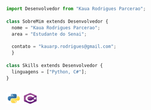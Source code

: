 
```python
import Desenvolvedor from "Kaua Rodrigues Parcerao";

class SobreMim extends Desenvolvedor {
  nome = "Kaua Rodrigues Parcerao";
  area = "Estudante do Senai";
  
  contato = "kauarp.rodrigues@gmail.com";
  }

class Skills extends Desenvolvedor {
  linguagens = ["Python, C#"];
}
```

<div style="display: inline_block"><br>
  <img align="center" alt="Python" height="30" width="40" src="https://github.com/devicons/devicon/blob/master/icons/python/python-original.svg">
  <img align="center" alt="Csharp" height="30" width="40" src="https://raw.githubusercontent.com/devicons/devicon/master/icons/csharp/csharp-original.svg">
</div>

##
